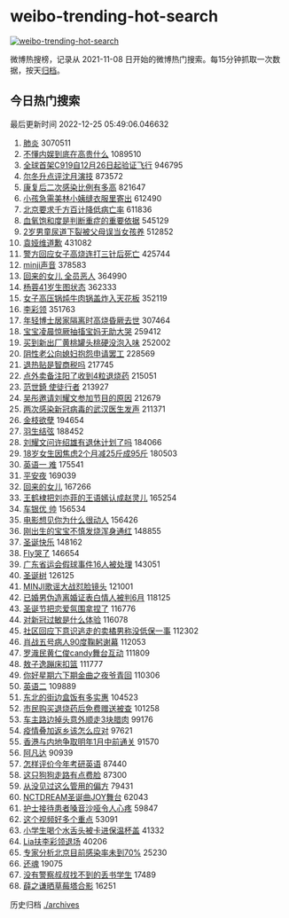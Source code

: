 # weibo-trending-hot-search

[![weibo-trending-hot-search](https://github.com/ameizi/weibo-trending-hot-search/actions/workflows/ci.yml/badge.svg)](https://github.com/ameizi/weibo-trending-hot-search/actions/workflows/ci.yml)

微博热搜榜，记录从 2021-11-08 日开始的微博热门搜索。每15分钟抓取一次数据，按天[归档](./archives)。

## 今日热门搜索

<!-- BEGIN --> 
最后更新时间 2022-12-25 05:49:06.046632 
1. [肺炎](https://s.weibo.com/weibo?q=%E8%82%BA%E7%82%8E&t=31&band_rank=1&Refer=top) 3070511
1. [不懂内娱到底在高贵什么](https://s.weibo.com/weibo?q=%23%E4%B8%8D%E6%87%82%E5%86%85%E5%A8%B1%E5%88%B0%E5%BA%95%E5%9C%A8%E9%AB%98%E8%B4%B5%E4%BB%80%E4%B9%88%23&t=31&band_rank=2&Refer=top) 1089510
1. [全球首架C919自12月26日起验证飞行](https://s.weibo.com/weibo?q=%23%E5%85%A8%E7%90%83%E9%A6%96%E6%9E%B6C919%E8%87%AA12%E6%9C%8826%E6%97%A5%E8%B5%B7%E9%AA%8C%E8%AF%81%E9%A3%9E%E8%A1%8C%23&t=31&band_rank=3&Refer=top) 946795
1. [尔冬升点评沈月演技](https://s.weibo.com/weibo?q=%23%E5%B0%94%E5%86%AC%E5%8D%87%E7%82%B9%E8%AF%84%E6%B2%88%E6%9C%88%E6%BC%94%E6%8A%80%23&t=31&band_rank=4&Refer=top) 873572
1. [康复后二次感染比例有多高](https://s.weibo.com/weibo?q=%23%E5%BA%B7%E5%A4%8D%E5%90%8E%E4%BA%8C%E6%AC%A1%E6%84%9F%E6%9F%93%E6%AF%94%E4%BE%8B%E6%9C%89%E5%A4%9A%E9%AB%98%23&t=31&band_rank=5&Refer=top) 821647
1. [小孩急需美林小姨缝衣服里寄出](https://s.weibo.com/weibo?q=%23%E5%B0%8F%E5%AD%A9%E6%80%A5%E9%9C%80%E7%BE%8E%E6%9E%97%E5%B0%8F%E5%A7%A8%E7%BC%9D%E8%A1%A3%E6%9C%8D%E9%87%8C%E5%AF%84%E5%87%BA%23&t=31&band_rank=7&Refer=top) 612490
1. [北京要求千方百计降低病亡率](https://s.weibo.com/weibo?q=%23%E5%8C%97%E4%BA%AC%E8%A6%81%E6%B1%82%E5%8D%83%E6%96%B9%E7%99%BE%E8%AE%A1%E9%99%8D%E4%BD%8E%E7%97%85%E4%BA%A1%E7%8E%87%23&t=31&band_rank=6&Refer=top) 611836
1. [血氧饱和度是判断重症的重要依据](https://s.weibo.com/weibo?q=%23%E8%A1%80%E6%B0%A7%E9%A5%B1%E5%92%8C%E5%BA%A6%E6%98%AF%E5%88%A4%E6%96%AD%E9%87%8D%E7%97%87%E7%9A%84%E9%87%8D%E8%A6%81%E4%BE%9D%E6%8D%AE%23&t=31&band_rank=8&Refer=top) 545129
1. [2岁男童尿道下裂被父母误当女孩养](https://s.weibo.com/weibo?q=%232%E5%B2%81%E7%94%B7%E7%AB%A5%E5%B0%BF%E9%81%93%E4%B8%8B%E8%A3%82%E8%A2%AB%E7%88%B6%E6%AF%8D%E8%AF%AF%E5%BD%93%E5%A5%B3%E5%AD%A9%E5%85%BB%23&t=31&band_rank=9&Refer=top) 512852
1. [袁娅维道歉](https://s.weibo.com/weibo?q=%23%E8%A2%81%E5%A8%85%E7%BB%B4%E9%81%93%E6%AD%89%23&t=31&band_rank=10&Refer=top) 431082
1. [警方回应女子高烧连打三针后死亡](https://s.weibo.com/weibo?q=%23%E8%AD%A6%E6%96%B9%E5%9B%9E%E5%BA%94%E5%A5%B3%E5%AD%90%E9%AB%98%E7%83%A7%E8%BF%9E%E6%89%93%E4%B8%89%E9%92%88%E5%90%8E%E6%AD%BB%E4%BA%A1%23&t=31&band_rank=11&Refer=top) 425744
1. [minji声音](https://s.weibo.com/weibo?q=minji%E5%A3%B0%E9%9F%B3&t=31&band_rank=12&Refer=top) 378583
1. [回来的女儿 全员恶人](https://s.weibo.com/weibo?q=%E5%9B%9E%E6%9D%A5%E7%9A%84%E5%A5%B3%E5%84%BF%20%E5%85%A8%E5%91%98%E6%81%B6%E4%BA%BA&t=31&band_rank=23&Refer=top) 364990
1. [杨蓉41岁生图状态](https://s.weibo.com/weibo?q=%23%E6%9D%A8%E8%93%8941%E5%B2%81%E7%94%9F%E5%9B%BE%E7%8A%B6%E6%80%81%23&t=31&band_rank=13&Refer=top) 362333
1. [女子高压锅炖牛肉锅盖炸入天花板](https://s.weibo.com/weibo?q=%23%E5%A5%B3%E5%AD%90%E9%AB%98%E5%8E%8B%E9%94%85%E7%82%96%E7%89%9B%E8%82%89%E9%94%85%E7%9B%96%E7%82%B8%E5%85%A5%E5%A4%A9%E8%8A%B1%E6%9D%BF%23&t=31&band_rank=16&Refer=top) 352119
1. [李彩领](https://s.weibo.com/weibo?q=%E6%9D%8E%E5%BD%A9%E9%A2%86&t=31&band_rank=14&Refer=top) 351763
1. [年轻博士居家隔离时高烧昏厥去世](https://s.weibo.com/weibo?q=%23%E5%B9%B4%E8%BD%BB%E5%8D%9A%E5%A3%AB%E5%B1%85%E5%AE%B6%E9%9A%94%E7%A6%BB%E6%97%B6%E9%AB%98%E7%83%A7%E6%98%8F%E5%8E%A5%E5%8E%BB%E4%B8%96%23&t=31&band_rank=15&Refer=top) 307464
1. [宝宝凌晨惊厥抽搐宝妈无助大哭](https://s.weibo.com/weibo?q=%23%E5%AE%9D%E5%AE%9D%E5%87%8C%E6%99%A8%E6%83%8A%E5%8E%A5%E6%8A%BD%E6%90%90%E5%AE%9D%E5%A6%88%E6%97%A0%E5%8A%A9%E5%A4%A7%E5%93%AD%23&t=31&band_rank=17&Refer=top) 259412
1. [买到新出厂黄桃罐头桃硬没泡入味](https://s.weibo.com/weibo?q=%23%E4%B9%B0%E5%88%B0%E6%96%B0%E5%87%BA%E5%8E%82%E9%BB%84%E6%A1%83%E7%BD%90%E5%A4%B4%E6%A1%83%E7%A1%AC%E6%B2%A1%E6%B3%A1%E5%85%A5%E5%91%B3%23&t=31&band_rank=18&Refer=top) 252002
1. [阴性老公向媳妇抱怨申请罢工](https://s.weibo.com/weibo?q=%23%E9%98%B4%E6%80%A7%E8%80%81%E5%85%AC%E5%90%91%E5%AA%B3%E5%A6%87%E6%8A%B1%E6%80%A8%E7%94%B3%E8%AF%B7%E7%BD%A2%E5%B7%A5%23&t=31&band_rank=19&Refer=top) 228569
1. [退热贴是智商税吗](https://s.weibo.com/weibo?q=%23%E9%80%80%E7%83%AD%E8%B4%B4%E6%98%AF%E6%99%BA%E5%95%86%E7%A8%8E%E5%90%97%23&t=31&band_rank=25&Refer=top) 217745
1. [点外卖备注阳了收到4粒退烧药](https://s.weibo.com/weibo?q=%23%E7%82%B9%E5%A4%96%E5%8D%96%E5%A4%87%E6%B3%A8%E9%98%B3%E4%BA%86%E6%94%B6%E5%88%B04%E7%B2%92%E9%80%80%E7%83%A7%E8%8D%AF%23&t=31&band_rank=20&Refer=top) 215051
1. [范世錡 使徒行者](https://s.weibo.com/weibo?q=%E8%8C%83%E4%B8%96%E9%8C%A1%20%E4%BD%BF%E5%BE%92%E8%A1%8C%E8%80%85&t=31&band_rank=21&Refer=top) 213927
1. [吴彤邀请刘耀文参加节目的原因](https://s.weibo.com/weibo?q=%23%E5%90%B4%E5%BD%A4%E9%82%80%E8%AF%B7%E5%88%98%E8%80%80%E6%96%87%E5%8F%82%E5%8A%A0%E8%8A%82%E7%9B%AE%E7%9A%84%E5%8E%9F%E5%9B%A0%23&t=31&band_rank=22&Refer=top) 212679
1. [两次感染新冠病毒的武汉医生发声](https://s.weibo.com/weibo?q=%23%E4%B8%A4%E6%AC%A1%E6%84%9F%E6%9F%93%E6%96%B0%E5%86%A0%E7%97%85%E6%AF%92%E7%9A%84%E6%AD%A6%E6%B1%89%E5%8C%BB%E7%94%9F%E5%8F%91%E5%A3%B0%23&t=31&band_rank=24&Refer=top) 211371
1. [金枝欲孽](https://s.weibo.com/weibo?q=%23%E9%87%91%E6%9E%9D%E6%AC%B2%E5%AD%BD%23&t=31&band_rank=26&Refer=top) 194654
1. [羽生结弦](https://s.weibo.com/weibo?q=%E7%BE%BD%E7%94%9F%E7%BB%93%E5%BC%A6&t=31&band_rank=27&Refer=top) 188452
1. [刘耀文问许绍雄有退休计划了吗](https://s.weibo.com/weibo?q=%23%E5%88%98%E8%80%80%E6%96%87%E9%97%AE%E8%AE%B8%E7%BB%8D%E9%9B%84%E6%9C%89%E9%80%80%E4%BC%91%E8%AE%A1%E5%88%92%E4%BA%86%E5%90%97%23&t=31&band_rank=22&Refer=top) 184066
1. [18岁女生因焦虑2个月减25斤成95斤](https://s.weibo.com/weibo?q=%2318%E5%B2%81%E5%A5%B3%E7%94%9F%E5%9B%A0%E7%84%A6%E8%99%912%E4%B8%AA%E6%9C%88%E5%87%8F25%E6%96%A4%E6%88%9095%E6%96%A4%23&t=31&band_rank=28&Refer=top) 180503
1. [英语一 难](https://s.weibo.com/weibo?q=%E8%8B%B1%E8%AF%AD%E4%B8%80%20%E9%9A%BE&t=31&band_rank=29&Refer=top) 175541
1. [平安夜](https://s.weibo.com/weibo?q=%23%E5%B9%B3%E5%AE%89%E5%A4%9C%23&t=31&band_rank=30&Refer=top) 169039
1. [回来的女儿](https://s.weibo.com/weibo?q=%E5%9B%9E%E6%9D%A5%E7%9A%84%E5%A5%B3%E5%84%BF&t=31&band_rank=31&Refer=top) 167266
1. [王鹤棣把刘亦菲的王语嫣认成赵灵儿](https://s.weibo.com/weibo?q=%23%E7%8E%8B%E9%B9%A4%E6%A3%A3%E6%8A%8A%E5%88%98%E4%BA%A6%E8%8F%B2%E7%9A%84%E7%8E%8B%E8%AF%AD%E5%AB%A3%E8%AE%A4%E6%88%90%E8%B5%B5%E7%81%B5%E5%84%BF%23&t=31&band_rank=32&Refer=top) 165254
1. [车银优 帅](https://s.weibo.com/weibo?q=%E8%BD%A6%E9%93%B6%E4%BC%98%20%E5%B8%85&t=31&band_rank=33&Refer=top) 156534
1. [电影想见你为什么很动人](https://s.weibo.com/weibo?q=%23%E7%94%B5%E5%BD%B1%E6%83%B3%E8%A7%81%E4%BD%A0%E4%B8%BA%E4%BB%80%E4%B9%88%E5%BE%88%E5%8A%A8%E4%BA%BA%23&t=31&band_rank=31&Refer=top) 156426
1. [刚出生的宝宝不慎发烧浑身通红](https://s.weibo.com/weibo?q=%23%E5%88%9A%E5%87%BA%E7%94%9F%E7%9A%84%E5%AE%9D%E5%AE%9D%E4%B8%8D%E6%85%8E%E5%8F%91%E7%83%A7%E6%B5%91%E8%BA%AB%E9%80%9A%E7%BA%A2%23&t=31&band_rank=34&Refer=top) 148855
1. [圣诞快乐](https://s.weibo.com/weibo?q=%23%E5%9C%A3%E8%AF%9E%E5%BF%AB%E4%B9%90%23&t=31&band_rank=35&Refer=top) 148162
1. [Fly哭了](https://s.weibo.com/weibo?q=%23Fly%E5%93%AD%E4%BA%86%23&t=31&band_rank=36&Refer=top) 146654
1. [广东省运会假球事件16人被处理](https://s.weibo.com/weibo?q=%23%E5%B9%BF%E4%B8%9C%E7%9C%81%E8%BF%90%E4%BC%9A%E5%81%87%E7%90%83%E4%BA%8B%E4%BB%B616%E4%BA%BA%E8%A2%AB%E5%A4%84%E7%90%86%23&t=31&band_rank=37&Refer=top) 143051
1. [圣诞树](https://s.weibo.com/weibo?q=%E5%9C%A3%E8%AF%9E%E6%A0%91&t=31&band_rank=38&Refer=top) 126125
1. [MINJI歌谣大战怼脸镜头](https://s.weibo.com/weibo?q=%23MINJI%E6%AD%8C%E8%B0%A3%E5%A4%A7%E6%88%98%E6%80%BC%E8%84%B8%E9%95%9C%E5%A4%B4%23&t=31&band_rank=23&Refer=top) 121001
1. [已婚男伪造离婚证表白情人被判6月](https://s.weibo.com/weibo?q=%23%E5%B7%B2%E5%A9%9A%E7%94%B7%E4%BC%AA%E9%80%A0%E7%A6%BB%E5%A9%9A%E8%AF%81%E8%A1%A8%E7%99%BD%E6%83%85%E4%BA%BA%E8%A2%AB%E5%88%A46%E6%9C%88%23&t=31&band_rank=48&Refer=top) 118125
1. [圣诞节把恋爱氛围拿捏了](https://s.weibo.com/weibo?q=%23%E5%9C%A3%E8%AF%9E%E8%8A%82%E6%8A%8A%E6%81%8B%E7%88%B1%E6%B0%9B%E5%9B%B4%E6%8B%BF%E6%8D%8F%E4%BA%86%23&t=31&band_rank=49&Refer=top) 116776
1. [对新冠过敏是什么体验](https://s.weibo.com/weibo?q=%23%E5%AF%B9%E6%96%B0%E5%86%A0%E8%BF%87%E6%95%8F%E6%98%AF%E4%BB%80%E4%B9%88%E4%BD%93%E9%AA%8C%23&t=31&band_rank=39&Refer=top) 116078
1. [社区回应下意识逃走的卖橘男称没低保一事](https://s.weibo.com/weibo?q=%23%E7%A4%BE%E5%8C%BA%E5%9B%9E%E5%BA%94%E4%B8%8B%E6%84%8F%E8%AF%86%E9%80%83%E8%B5%B0%E7%9A%84%E5%8D%96%E6%A9%98%E7%94%B7%E7%A7%B0%E6%B2%A1%E4%BD%8E%E4%BF%9D%E4%B8%80%E4%BA%8B%23&t=31&band_rank=40&Refer=top) 112302
1. [肖战五号病人90度鞠躬谢幕](https://s.weibo.com/weibo?q=%23%E8%82%96%E6%88%98%E4%BA%94%E5%8F%B7%E7%97%85%E4%BA%BA90%E5%BA%A6%E9%9E%A0%E8%BA%AC%E8%B0%A2%E5%B9%95%23&t=31&band_rank=41&Refer=top) 112053
1. [罗渽民黄仁俊candy舞台互动](https://s.weibo.com/weibo?q=%23%E7%BD%97%E6%B8%BD%E6%B0%91%E9%BB%84%E4%BB%81%E4%BF%8Acandy%E8%88%9E%E5%8F%B0%E4%BA%92%E5%8A%A8%23&t=31&band_rank=42&Refer=top) 111809
1. [敖子逸蹦床扣篮](https://s.weibo.com/weibo?q=%23%E6%95%96%E5%AD%90%E9%80%B8%E8%B9%A6%E5%BA%8A%E6%89%A3%E7%AF%AE%23&t=31&band_rank=43&Refer=top) 111777
1. [你好星期六下期金曲之夜爷青回](https://s.weibo.com/weibo?q=%23%E4%BD%A0%E5%A5%BD%E6%98%9F%E6%9C%9F%E5%85%AD%E4%B8%8B%E6%9C%9F%E9%87%91%E6%9B%B2%E4%B9%8B%E5%A4%9C%E7%88%B7%E9%9D%92%E5%9B%9E%23&t=31&band_rank=35&Refer=top) 110306
1. [英语二](https://s.weibo.com/weibo?q=%E8%8B%B1%E8%AF%AD%E4%BA%8C&t=31&band_rank=44&Refer=top) 109889
1. [东北的街边盒饭有多实惠](https://s.weibo.com/weibo?q=%23%E4%B8%9C%E5%8C%97%E7%9A%84%E8%A1%97%E8%BE%B9%E7%9B%92%E9%A5%AD%E6%9C%89%E5%A4%9A%E5%AE%9E%E6%83%A0%23&t=31&band_rank=45&Refer=top) 104523
1. [市民购买退烧药后免费赠送被查](https://s.weibo.com/weibo?q=%23%E5%B8%82%E6%B0%91%E8%B4%AD%E4%B9%B0%E9%80%80%E7%83%A7%E8%8D%AF%E5%90%8E%E5%85%8D%E8%B4%B9%E8%B5%A0%E9%80%81%E8%A2%AB%E6%9F%A5%23&t=31&band_rank=40&Refer=top) 101258
1. [车主路边掉头意外顺走3块腊肉](https://s.weibo.com/weibo?q=%23%E8%BD%A6%E4%B8%BB%E8%B7%AF%E8%BE%B9%E6%8E%89%E5%A4%B4%E6%84%8F%E5%A4%96%E9%A1%BA%E8%B5%B03%E5%9D%97%E8%85%8A%E8%82%89%23&t=31&band_rank=46&Refer=top) 99176
1. [疫情叠加返乡该怎么应对](https://s.weibo.com/weibo?q=%23%E7%96%AB%E6%83%85%E5%8F%A0%E5%8A%A0%E8%BF%94%E4%B9%A1%E8%AF%A5%E6%80%8E%E4%B9%88%E5%BA%94%E5%AF%B9%23&t=31&band_rank=48&Refer=top) 97621
1. [香港与内地争取明年1月中前通关](https://s.weibo.com/weibo?q=%23%E9%A6%99%E6%B8%AF%E4%B8%8E%E5%86%85%E5%9C%B0%E4%BA%89%E5%8F%96%E6%98%8E%E5%B9%B41%E6%9C%88%E4%B8%AD%E5%89%8D%E9%80%9A%E5%85%B3%23&t=31&band_rank=47&Refer=top) 91570
1. [阿凡达](https://s.weibo.com/weibo?q=%E9%98%BF%E5%87%A1%E8%BE%BE&t=31&band_rank=41&Refer=top) 90939
1. [怎样评价今年考研英语](https://s.weibo.com/weibo?q=%23%E6%80%8E%E6%A0%B7%E8%AF%84%E4%BB%B7%E4%BB%8A%E5%B9%B4%E8%80%83%E7%A0%94%E8%8B%B1%E8%AF%AD%23&t=31&band_rank=49&Refer=top) 87440
1. [这只狗狗走路有点费脸](https://s.weibo.com/weibo?q=%23%E8%BF%99%E5%8F%AA%E7%8B%97%E7%8B%97%E8%B5%B0%E8%B7%AF%E6%9C%89%E7%82%B9%E8%B4%B9%E8%84%B8%23&t=31&band_rank=50&Refer=top) 87300
1. [从没见过这么管用的偏方](https://s.weibo.com/weibo?q=%23%E4%BB%8E%E6%B2%A1%E8%A7%81%E8%BF%87%E8%BF%99%E4%B9%88%E7%AE%A1%E7%94%A8%E7%9A%84%E5%81%8F%E6%96%B9%23&t=31&band_rank=50&Refer=top) 79431
1. [NCTDREAM圣诞曲JOY舞台](https://s.weibo.com/weibo?q=%23NCTDREAM%E5%9C%A3%E8%AF%9E%E6%9B%B2JOY%E8%88%9E%E5%8F%B0%23&t=31&band_rank=41&Refer=top) 62043
1. [护士接待患者嗓音沙哑令人心疼](https://s.weibo.com/weibo?q=%23%E6%8A%A4%E5%A3%AB%E6%8E%A5%E5%BE%85%E6%82%A3%E8%80%85%E5%97%93%E9%9F%B3%E6%B2%99%E5%93%91%E4%BB%A4%E4%BA%BA%E5%BF%83%E7%96%BC%23&t=31&band_rank=48&Refer=top) 59847
1. [这个视频好多个重点](https://s.weibo.com/weibo?q=%23%E8%BF%99%E4%B8%AA%E8%A7%86%E9%A2%91%E5%A5%BD%E5%A4%9A%E4%B8%AA%E9%87%8D%E7%82%B9%23&t=31&band_rank=50&Refer=top) 53091
1. [小学生喝个水舌头被卡进保温杯盖](https://s.weibo.com/weibo?q=%23%E5%B0%8F%E5%AD%A6%E7%94%9F%E5%96%9D%E4%B8%AA%E6%B0%B4%E8%88%8C%E5%A4%B4%E8%A2%AB%E5%8D%A1%E8%BF%9B%E4%BF%9D%E6%B8%A9%E6%9D%AF%E7%9B%96%23&t=31&band_rank=50&Refer=top) 41332
1. [Lia扶李彩领退场](https://s.weibo.com/weibo?q=%23Lia%E6%89%B6%E6%9D%8E%E5%BD%A9%E9%A2%86%E9%80%80%E5%9C%BA%23&t=31&band_rank=27&Refer=top) 40206
1. [专家分析北京目前感染率未到70%](https://s.weibo.com/weibo?q=%23%E4%B8%93%E5%AE%B6%E5%88%86%E6%9E%90%E5%8C%97%E4%BA%AC%E7%9B%AE%E5%89%8D%E6%84%9F%E6%9F%93%E7%8E%87%E6%9C%AA%E5%88%B070%25%23&t=31&band_rank=30&Refer=top) 25230
1. [还魂](https://s.weibo.com/weibo?q=%E8%BF%98%E9%AD%82&t=31&band_rank=41&Refer=top) 19075
1. [没有警察叔叔找不到的丢书学生](https://s.weibo.com/weibo?q=%23%E6%B2%A1%E6%9C%89%E8%AD%A6%E5%AF%9F%E5%8F%94%E5%8F%94%E6%89%BE%E4%B8%8D%E5%88%B0%E7%9A%84%E4%B8%A2%E4%B9%A6%E5%AD%A6%E7%94%9F%23&t=31&band_rank=50&Refer=top) 17489
1. [薛之谦晒草莓塔合影](https://s.weibo.com/weibo?q=%23%E8%96%9B%E4%B9%8B%E8%B0%A6%E6%99%92%E8%8D%89%E8%8E%93%E5%A1%94%E5%90%88%E5%BD%B1%23&t=31&band_rank=44&Refer=top) 16251
<!-- END -->

历史归档 [./archives](./archives)

